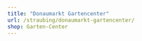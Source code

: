 ```yaml
---
title: "Donaumarkt Gartencenter"
url: /straubing/donaumarkt-gartencenter/
shop: Garten-Center
---
```

